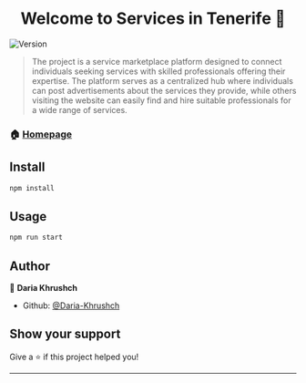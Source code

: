<h1 align="center">Welcome to Services in Tenerife 👋</h1>
<p>
  <img alt="Version" src="https://img.shields.io/badge/version-0.1.0-blue.svg?cacheSeconds=2592000" />
</p>

> The project is a service marketplace platform designed to connect individuals seeking services with skilled professionals offering their expertise. The platform serves as a centralized hub where individuals can post advertisements about the services they provide, while others visiting the website can easily find and hire suitable professionals for a wide range of services.

### 🏠 [Homepage](https://services-in-tenerife.vercel.app/)

## Install

```sh
npm install
```

## Usage

```sh
npm run start
```

## Author

👤 **Daria Khrushch**

- Github: [@Daria-Khrushch](https://github.com/Daria-Khrushch)

## Show your support

Give a ⭐️ if this project helped you!

---
